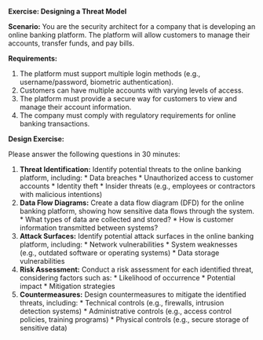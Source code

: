 
**Exercise: Designing a Threat Model**

**Scenario:** You are the security architect for a company that is developing an online banking platform. The
platform will allow customers to manage their accounts, transfer funds, and pay bills.

**Requirements:**

1. The platform must support multiple login methods (e.g., username/password, biometric authentication).
2. Customers can have multiple accounts with varying levels of access.
3. The platform must provide a secure way for customers to view and manage their account information.
4. The company must comply with regulatory requirements for online banking transactions.

**Design Exercise:**

Please answer the following questions in 30 minutes:

1. **Threat Identification:** Identify potential threats to the online banking platform, including:
        * Data breaches
        * Unauthorized access to customer accounts
        * Identity theft
        * Insider threats (e.g., employees or contractors with malicious intentions)
2. **Data Flow Diagrams:** Create a data flow diagram (DFD) for the online banking platform, showing how sensitive
data flows through the system.
        * What types of data are collected and stored?
        * How is customer information transmitted between systems?
3. **Attack Surfaces:** Identify potential attack surfaces in the online banking platform, including:
        * Network vulnerabilities
        * System weaknesses (e.g., outdated software or operating systems)
        * Data storage vulnerabilities
4. **Risk Assessment:** Conduct a risk assessment for each identified threat, considering factors such as:
        * Likelihood of occurrence
        * Potential impact
        * Mitigation strategies
5. **Countermeasures:** Design countermeasures to mitigate the identified threats, including:
        * Technical controls (e.g., firewalls, intrusion detection systems)
        * Administrative controls (e.g., access control policies, training programs)
        * Physical controls (e.g., secure storage of sensitive data)
